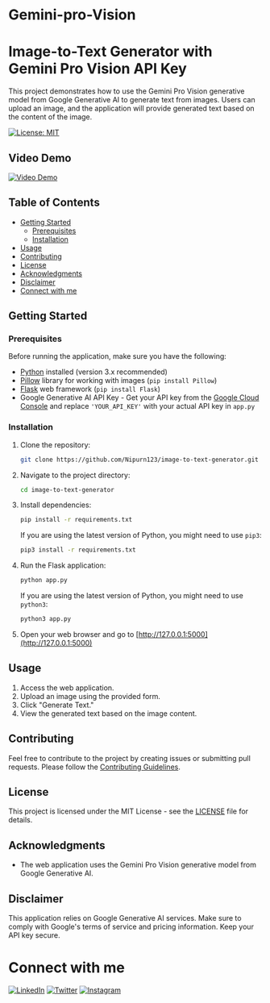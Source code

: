 


# Gemini-pro-Vision

# Image-to-Text Generator with Gemini Pro Vision API Key

This project demonstrates how to use the Gemini Pro Vision generative model from Google Generative AI to generate text from images. Users can upload an image, and the application will provide generated text based on the content of the image.

[![License: MIT](https://img.shields.io/badge/License-MIT-yellow.svg)](https://opensource.org/licenses/MIT)

## Video Demo

[![Video Demo](https://img.youtube.com/vi/YOUTUBE_VIDEO_ID/0.jpg)](https://www.youtube.com/watch?v=BfMMGyn9fuc)



## Table of Contents
- [Getting Started](#getting-started)
  - [Prerequisites](#prerequisites)
  - [Installation](#installation)
- [Usage](#usage)
- [Contributing](#contributing)
- [License](#license)
- [Acknowledgments](#acknowledgments)
- [Disclaimer](#disclaimer)
- [Connect with me](#connect-with-me)

## Getting Started

### Prerequisites

Before running the application, make sure you have the following:

- [Python](https://www.python.org/) installed (version 3.x recommended)
- [Pillow](https://python-pillow.org/) library for working with images (`pip install Pillow`)
- [Flask](https://flask.palletsprojects.com/) web framework (`pip install Flask`)
- Google Generative AI API Key - Get your API key from the [Google Cloud Console](https://console.cloud.google.com/) and replace `'YOUR_API_KEY'` with your actual API key in `app.py`

### Installation

1. Clone the repository:

   ```bash
   git clone https://github.com/Nipurn123/image-to-text-generator.git
   ```

2. Navigate to the project directory:

   ```bash
   cd image-to-text-generator
   ```

3. Install dependencies:

   ```bash
   pip install -r requirements.txt
   ```

   If you are using the latest version of Python, you might need to use `pip3`:

   ```bash
   pip3 install -r requirements.txt
   ```

4. Run the Flask application:

   ```bash
   python app.py
   ```

   If you are using the latest version of Python, you might need to use `python3`:

   ```bash
   python3 app.py
   ```

5. Open your web browser and go to [http://127.0.0.1:5000](http://127.0.0.1:5000)

## Usage

1. Access the web application.
2. Upload an image using the provided form.
3. Click "Generate Text."
4. View the generated text based on the image content.

## Contributing

Feel free to contribute to the project by creating issues or submitting pull requests. Please follow the [Contributing Guidelines](CONTRIBUTING.md).

## License

This project is licensed under the MIT License - see the [LICENSE](LICENSE) file for details.

## Acknowledgments

- The web application uses the Gemini Pro Vision generative model from Google Generative AI.

## Disclaimer

This application relies on Google Generative AI services. Make sure to comply with Google's terms of service and pricing information. Keep your API key secure.

# Connect with me 

   [![LinkedIn](https://img.shields.io/badge/LinkedIn-MyLinkedInProfile-blue)](https://www.linkedin.com/in/nipurn-agarwal-08931a254?utm_source=share&utm_campaign=share_via&utm_content=profile&utm_medium=android_app) [![Twitter](https://img.shields.io/badge/Twitter-MyTwitterProfile-blue)](https://x.com/agarwal_nipurn?t=vtVyUpyoY9uR5n77bPMP6w&s=09) [![Instagram](https://img.shields.io/badge/Instagram-MyInstagramProfile-blue)](https://www.instagram.com/nipurn_ai?igsh=MTMyNTF1bjUxZThw)
